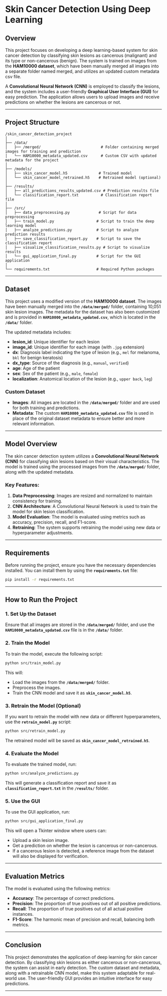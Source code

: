 
# **Skin Cancer Detection Using Deep Learning**

## **Overview**

This project focuses on developing a deep learning-based system for skin cancer detection by classifying skin lesions as cancerous (malignant) and its type or non-cancerous (benign). The system is trained on images from the **HAM10000 dataset**, which have been manually merged all images into a separate folder named merged, and utilizes an updated custom metadata csv file. 

A **Convolutional Neural Network (CNN)** is employed to classify the lesions, and the system includes a user-friendly **Graphical User Interface (GUI)** for easy prediction. The application allows users to upload images and receive predictions on whether the lesions are cancerous or not.

---

## **Project Structure**

```
/skin_cancer_detection_project
│
├── /data/
│   ├── /merged/                           # Folder containing merged images for training and prediction
│   └── HAM10000_metadata_updated.csv      # Custom CSV with updated metadata for the project
│
├── /models/
│   ├── skin_cancer_model.h5              # Trained model
│   └── skin_cancer_model_retrained.h5    # Retrained model (optional)
│
├── /results/
│   ├── all_predictions_results_updated.csv # Prediction results file
│   └── classification_report.txt          # Classification report file
│
├── /src/
│   ├── data_preprocessing.py             # Script for data preprocessing
│   ├── train_model.py                   # Script to train the deep learning model
│   ├── analyze_predictions.py           # Script to analyze prediction results
│   ├── save_classification_report.py    # Script to save the classification report
│   ├── visualize_classification_results.py # Script to visualize results
│   └── gui_application_final.py         # Script for the GUI application
│
└── requirements.txt                     # Required Python packages
```

---

## **Dataset**

This project uses a modified version of the **HAM10000 dataset**. The images have been manually merged into the **`/data/merged/`** folder, containing 10,051 skin lesion images. The metadata for the dataset has also been customized and is provided in **`HAM10000_metadata_updated.csv`**, which is located in the **`/data/`** folder.

The updated metadata includes:
- **lesion_id**: Unique identifier for each lesion
- **image_id**: Unique identifier for each image (with `.jpg` extension)
- **dx**: Diagnosis label indicating the type of lesion (e.g., `mel` for melanoma, `bkl` for benign keratosis)
- **dx_type**: Source of the diagnosis (e.g., `manual`, `verified`)
- **age**: Age of the patient
- **sex**: Sex of the patient (e.g., `male`, `female`)
- **localization**: Anatomical location of the lesion (e.g., `upper back`, `leg`)

### **Custom Dataset**

- **Images**: All images are located in the **`/data/merged/`** folder and are used for both training and predictions.
- **Metadata**: The custom **`HAM10000_metadata_updated.csv`** file is used in place of the original dataset metadata to ensure better and more relevant information.

---

## **Model Overview**

The skin cancer detection system utilizes a **Convolutional Neural Network (CNN)** for classifying skin lesions based on their visual characteristics. The model is trained using the processed images from the **`/data/merged/`** folder, along with the updated metadata.

### **Key Features:**
1. **Data Preprocessing**: Images are resized and normalized to maintain consistency for training.
2. **CNN Architecture**: A Convolutional Neural Network is used to train the model for skin lesion classification.
3. **Model Evaluation**: The model is evaluated using metrics such as accuracy, precision, recall, and F1-score.
4. **Retraining**: The system supports retraining the model using new data or hyperparameter adjustments.

---

## **Requirements**

Before running the project, ensure you have the necessary dependencies installed. You can install them by using the **`requirements.txt`** file:

```bash
pip install -r requirements.txt
```

---

## **How to Run the Project**

### **1. Set Up the Dataset**

Ensure that all images are stored in the **`/data/merged/`** folder, and use the **`HAM10000_metadata_updated.csv`** file is in the **`/data/`** folder.

### **2. Train the Model**

To train the model, execute the following script:

```bash
python src/train_model.py
```

This will:
- Load the images from the **`/data/merged/`** folder.
- Preprocess the images.
- Train the CNN model and save it as **`skin_cancer_model.h5`**.

### **3. Retrain the Model (Optional)**

If you want to retrain the model with new data or different hyperparameters, use the **`retrain_model.py`** script:

```bash
python src/retrain_model.py
```

The retrained model will be saved as **`skin_cancer_model_retrained.h5`**.

### **4. Evaluate the Model**

To evaluate the trained model, run:

```bash
python src/analyze_predictions.py
```

This will generate a classification report and save it as **`classification_report.txt`** in the **`/results/`** folder.

### **5. Use the GUI**

To use the GUI application, run:

```bash
python src/gui_application_final.py
```

This will open a Tkinter window where users can:
- Upload a skin lesion image.
- Get a prediction on whether the lesion is cancerous or non-cancerous.
- If a cancerous lesion is detected, a reference image from the dataset will also be displayed for verification.

---

## **Evaluation Metrics**

The model is evaluated using the following metrics:
- **Accuracy**: The percentage of correct predictions.
- **Precision**: The proportion of true positives out of all positive predictions.
- **Recall**: The proportion of true positives out of all actual positive instances.
- **F1-Score**: The harmonic mean of precision and recall, balancing both metrics.

---

## **Conclusion**

This project demonstrates the application of deep learning for skin cancer detection. By classifying skin lesions as either cancerous or non-cancerous, the system can assist in early detection. The custom dataset and metadata, along with a retrainable CNN model, make this system adaptable for real-world use. The user-friendly GUI provides an intuitive interface for easy predictions.

---
